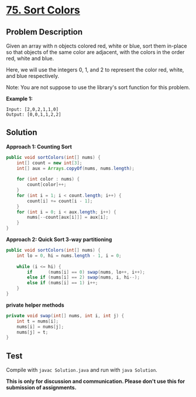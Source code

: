 # [75. Sort Colors][title]

## Problem Description

Given an array with n objects colored red, white or blue, sort them in-place so that objects of the same color are adjacent, with the colors in the order red, white and blue.

Here, we will use the integers 0, 1, and 2 to represent the color red, white, and blue respectively.

Note: You are not suppose to use the library's sort function for this problem.

**Example 1:**

```
Input: [2,0,2,1,1,0]
Output: [0,0,1,1,2,2]
```

## Solution

**Approach 1: Counting Sort**

```java
public void sortColors(int[] nums) {
    int[] count = new int[3];
    int[] aux = Arrays.copyOf(nums, nums.length);
    
    for (int color : nums) {
        count[color]++;
    }
    for (int i = 1; i < count.length; i++) {
        count[i] += count[i - 1];
    }
    for (int i = 0; i < aux.length; i++) {
        nums[--count[aux[i]]] = aux[i];
    }
}
```

**Approach 2: Quick Sort 3-way partitioning**

```java
public void sortColors(int[] nums) {
    int lo = 0, hi = nums.length - 1, i = 0;
    
    while (i <= hi) {
        if      (nums[i] == 0) swap(nums, lo++, i++);
        else if (nums[i] == 2) swap(nums, i, hi--);
        else if (nums[i] == 1) i++;
    }
}
```

**private helper methods**

```java
private void swap(int[] nums, int i, int j) {
    int t = nums[i];
    nums[i] = nums[j];
    nums[j] = t;
}
```

## Test

Compile with `javac Solution.java` and run with `java Solution`.

**This is only for discussion and communication. Please don't use this for submission of assignments.**

[title]: https://leetcode.com/problems/sort-colors/